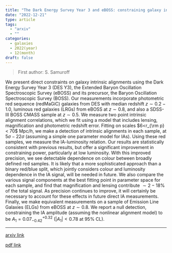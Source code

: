```yaml
---
title: "The Dark Energy Survey Year 3 and eBOSS: constraining galaxy intrinsic alignments across luminosity and colour space"
date: "2022-12-21"
type: article
tags:
  - "arxiv"
  - ""
categories:
  - galaxies
  - 2022(year)
  - 12(month)
draft: false
---
```


> First author: S. Samuroff

 We present direct constraints on galaxy intrinsic alignments using the Dark
Energy Survey Year 3 (DES Y3), the Extended Baryon Oscillation Spectroscopic
Survey (eBOSS) and its precursor, the Baryon Oscillation Spectroscopic Survey
(BOSS). Our measurements incorporate photometric red sequence (redMaGiC)
galaxies from DES with median redshift $z\sim0.2-1.0$, luminous red galaxies
(LRGs) from eBOSS at $z\sim0.8$, and also a SDSS-III BOSS CMASS sample at
$z\sim0.5$. We measure two point intrinsic alignment correlations, which we fit
using a model that includes lensing, magnification and photometric redshift
error. Fitting on scales $6<r_{\rm p} < 70$ Mpc$/h$, we make a detection of
intrinsic alignments in each sample, at $5\sigma-22\sigma$ (assuming a simple
one parameter model for IAs). Using these red samples, we measure the
IA-luminosity relation. Our results are statistically consistent with previous
results, but offer a significant improvement in constraining power,
particularly at low luminosity. With this improved precision, we see detectable
dependence on colour between broadly defined red samples. It is likely that a
more sophisticated approach than a binary red/blue split, which jointly
considers colour and luminosity dependence in the IA signal, will be needed in
future. We also compare the various signal components at the best fitting point
in parameter space for each sample, and find that magnification and lensing
contribute $\sim2-18\%$ of the total signal. As precision continues to improve,
it will certainly be necessary to account for these effects in future direct IA
measurements. Finally, we make equivalent measurements on a sample of Emission
Line Galaxies (ELGs) from eBOSS at $z\sim 0.8$. We report a null detection,
constraining the IA amplitude (assuming the nonlinear alignment model) to be
$A_1=0.07^{+0.32}_{-0.42}$ ($|A_1|<0.78$ at $95\%$ CL).

---
[arxiv link](http://arxiv.org/abs/2212.11319v1)

[pdf link](http://arxiv.org/pdf/2212.11319v1)